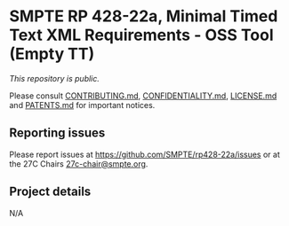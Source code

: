 # SMPTE RP 428-22a, Minimal Timed Text XML Requirements - OSS Tool (Empty TT)

_This repository is public._ 

Please consult [CONTRIBUTING.md](./CONTRIBUTING.md), [CONFIDENTIALITY.md](./CONFIDENTIALITY.md), [LICENSE.md](./LICENSE.md) and [PATENTS.md](./PATENTS.md) for important notices.

## Reporting issues

Please report issues at <https://github.com/SMPTE/rp428-22a/issues> or at the 27C Chairs <27c-chair@smpte.org>.

## Project details

N/A